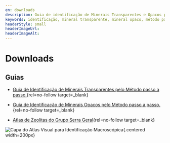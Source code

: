 ```yaml
---
en: downloads
description: Guia de identificação de Minerais Transparentes e Opacos pelo Método passo a passo
keywords: identificação, mineral transparente, mineral opaco, método passo a passo
headerStyle: small
headerImageUrl: 
headerImageAlt:
---
```


# Downloads

## Guias   

- [Guia de Identificação de Minerais Transparentes pelo Método passo a passo.](https://www.ufrgs.br/minmicro/GuiaPPTransparentes.pdf){rel=no-follow target=_blank}
- [Guia de Identificação de Minerais Opacos pelo Método passo a passo.](https://www.ufrgs.br/minmicro/GuiaPPOpacos.pdf){rel=no-follow target=_blank}

- [Atlas de Zeolitas do Grupo Serra Geral](https://www.ufrgs.br/minmicro/Atlas.pdf){rel=no-follow target=_blank} 

![Capa do Atlas Visual para Identificação Macroscópica](/images/capa-atlas.png){.centered width=200px}
